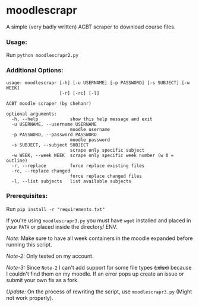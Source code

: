 # moodlescrapr
A simple (very badly written) ACBT scraper to download course files. 

### Usage: 
Run `python moodlescrapr2.py` 

### Additional Options:
    usage: moodlescrapr [-h] [-u USERNAME] [-p PASSWORD] [-s SUBJECT] [-w WEEK]
                        [-r] [-rc] [-l]
    
    ACBT moodle scraper (by chehanr)
    
    optional arguments:
      -h, --help            show this help message and exit
      -u USERNAME, --username USERNAME
                            moodle username
      -p PASSWORD, --password PASSWORD
                            moodle password
      -s SUBJECT, --subject SUBJECT
                            scrape only specific subject
      -w WEEK, --week WEEK  scrape only specific week number (w 0 = outline)
      -r, --replace         force replace existing files
      -rc, --replace changed
                            force replace changed files
      -l, --list subjects   list available subjects

### Prerequisites: 
Run `pip install -r "requirements.txt"` 

If you're using `moodlescrapr3.py` you must have `wget` installed and placed in your `PATH` or placed inside the directory/ ENV. 

 *Note:*  Make sure to have all week containers in the moodle expanded before running this script. 

 *Note-2:*  Only tested on my account.

 *Note-3:*  Since `Note-2` I can't add support for some file types ~~(.xlsx)~~ because I couldn't find them on my moodle. If an error pops up create an issue or submit your own fix as a fork.  

 *Update:*  On the process of rewriting the script, use `moodlescrapr3.py` (Might not work properly). 